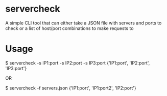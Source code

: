 # servercheck

A simple CLI tool that can either take a JSON file with servers and ports to check or a list of host/port combinations to make requests to

# Usage

$ servercheck -s IP1:port -s IP2:port -s IP3:port
{'IP1:port', 'IP2:port', 'IP3:port'}

OR

$ servercheck -f servers.json
{'IP1:port', 'IP1:port2', 'IP2:port'}